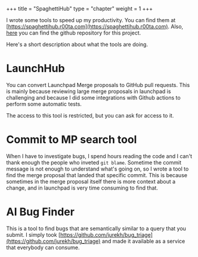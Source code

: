 +++
title = "SpaghettiHub"
type = "chapter"
weight = 1
+++

I wrote some tools to speed up my productivity. You can find them at [https://spaghettihub.r00ta.com](https://spaghettihub.r00ta.com). Also, [here](https://github.com/r00ta/SpaghettiHub) you can find the github repository for this project. 

Here's a short description about what the tools are doing.

# LaunchHub

You can convert Launchpad Merge proposals to GitHub pull requests. This is mainly because reviewing large merge proposals in launchpad is challenging and because I did some integrations with Github actions to perform some automatic tests. 

The access to this tool is restricted, but you can ask for access to it.

# Commit to MP search tool

When I have to investigate bugs, I spend hours reading the code and I can't thank enough the people who inveted `git blame`. Sometime the commit message is not enough to understand what's going on, so I wrote a tool to find the merge proposal that landed that specific commit. This is because sometimes in the merge proposal itself there is more context about a change, and in launchpad is very time consuming to find that. 

# AI Bug Finder

This is a tool to find bugs that are semantically similar to a query that you submit. I simply took [https://github.com/jurekh/bug_triage](https://github.com/jurekh/bug_triage) and made it available as a service that everybody can consume. 

